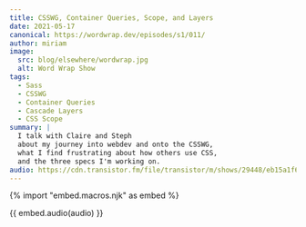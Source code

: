 ```yaml
---
title: CSSWG, Container Queries, Scope, and Layers
date: 2021-05-17
canonical: https://wordwrap.dev/episodes/s1/011/
author: miriam
image:
  src: blog/elsewhere/wordwrap.jpg
  alt: Word Wrap Show
tags:
  - Sass
  - CSSWG
  - Container Queries
  - Cascade Layers
  - CSS Scope
summary: |
  I talk with Claire and Steph
  about my journey into webdev and onto the CSSWG,
  what I find frustrating about how others use CSS,
  and the three specs I'm working on.
audio: https://cdn.transistor.fm/file/transistor/m/shows/29448/eb15a1f60f7d9d2f6c7a9f9ab47d83fc.mp3
---
```


{% import "embed.macros.njk" as embed %}

{{ embed.audio(audio) }}
